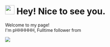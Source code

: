<h1><img src="https://emojis.slackmojis.com/emojis/images/1531849430/4246/blob-sunglasses.gif?1531849430" width="30"/> Hey! Nice to see you.</h1>

<p>Welcome to my page! </br> I'm pHHHHHH, Fulltime follower from <img src="https://p1.ssl.qhimg.com/t01e3daaf673f3c1c12.png" width="13"/>

![](https://github-readme-stats.vercel.app/api?username=tec-pHHHHHH&show_icons=ture&theme=transparent)


